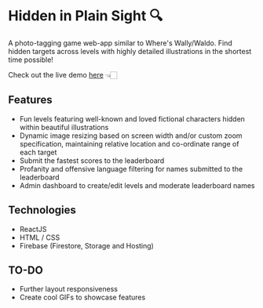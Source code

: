 # Hidden in Plain Sight 🔍

A photo-tagging game web-app similar to Where's Wally/Waldo. Find hidden targets across levels with highly detailed illustrations in the shortest time possible!

Check out the live demo [here](https://hidden-in-plain-sight.web.app/) 👈🏻

## Features
- Fun levels featuring well-known and loved fictional characters hidden within beautiful illustrations
- Dynamic image resizing based on screen width and/or custom zoom specification, maintaining relative location and co-ordinate range of each target
- Submit the fastest scores to the leaderboard
- Profanity and offensive language filtering for names submitted to the leaderboard
- Admin dashboard to create/edit levels and moderate leaderboard names

## Technologies
- ReactJS
- HTML / CSS
- Firebase (Firestore, Storage and Hosting)

## TO-DO
- Further layout responsiveness
- Create cool GIFs to showcase features
